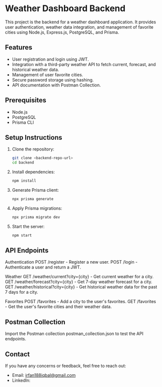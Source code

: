 # Weather Dashboard Backend

This project is the backend for a weather dashboard application. It provides user authentication, weather data integration, and management of favorite cities using Node.js, Express.js, PostgreSQL, and Prisma.

## Features

- User registration and login using JWT.
- Integration with a third-party weather API to fetch current, forecast, and historical weather data.
- Management of user favorite cities.
- Secure password storage using hashing.
- API documentation with Postman Collection.

## Prerequisites

- Node.js
- PostgreSQL
- Prisma CLI

## Setup Instructions

1. Clone the repository:
    ```sh
    git clone <backend-repo-url>
    cd backend
    ```

2. Install dependencies:
    ```sh
    npm install
    ```

3. Generate Prisma client:
    ```sh
    npx prisma generate
    ```

4. Apply Prisma migrations:
    ```sh
    npx prisma migrate dev
    ```

5. Start the server:
    ```sh
    npm start
    ```

## API Endpoints

Authentication
POST /register - Register a new user.
POST /login - Authenticate a user and return a JWT.

Weather
GET /weather/current?city={city} - Get current weather for a city.
GET /weather/forecast?city={city} - Get 7-day weather forecast for a city.
GET /weather/historical?city={city} - Get historical weather data for the past 7 days for a city.

Favorites
POST /favorites - Add a city to the user's favorites.
GET /favorites - Get the user's favorite cities and their weather data.

## Postman Collection
Import the Postman collection postman_collection.json to test the API endpoints.

## Contact

If you have any concerns or feedback, feel free to reach out:

- Email: [irfan188iqbal@gmail.com](mailto:irfan188iqbal@gmail.com)
- LinkedIn: [](https://www.linkedin.com/in/ridha-mariyam/)







